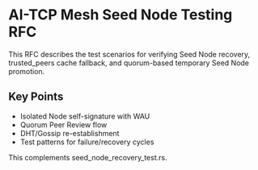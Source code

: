 # AI-TCP Mesh Seed Node Testing RFC

This RFC describes the test scenarios for verifying Seed Node recovery,
trusted_peers cache fallback, and quorum-based temporary Seed Node promotion.

## Key Points
- Isolated Node self-signature with WAU
- Quorum Peer Review flow
- DHT/Gossip re-establishment
- Test patterns for failure/recovery cycles

This complements seed_node_recovery_test.rs.
